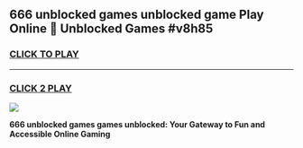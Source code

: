 
## 666 unblocked games unblocked game Play Online 👋 Unblocked Games #v8h85
<h3>
<a href="https://premium.freeplayer.one?title=666_unblocked_games&ref=21F">CLICK TO PLAY</a></h3>
<hr>

<h3>
<a href="https://premium.freeplayer.one?title=666_unblocked_games&ref=21F">CLICK 2 PLAY</a>
  
</h3>

<a href="https://premium.freeplayer.one?title=666_unblocked_games&ref=21F/"><img src="https://clearcache.store/games.png"></a>


**666 unblocked games games unblocked: Your Gateway to Fun and Accessible Online Gaming**

